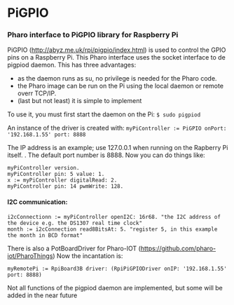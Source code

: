 # PiGPIO
### Pharo interface to PiGPIO library for Raspberry Pi

PiGPIO (http://abyz.me.uk/rpi/pigpio/index.html) is used to control the GPIO pins on a Raspberry Pi. This Pharo interface uses the socket interface to de pigpiod daemon. This has three advantages:
- as the daemon runs as su, no privilege is needed for the Pharo code.
- the Pharo image can be run on the Pi using the local daemon or remote overr TCP/IP.
- (last but not least) it is simple to implement

To use it, you must first start the daemon on the Pi:
`$ sudo pigpiod`

An instance of the driver is created with:
`myPiController := PiGPIO onPort: '192.168.1.55' port: 8888`

The IP address is an example; use 127.0.0.1 when running on the Rapberry Pi itself. . The default port number is 8888.
Now you can do things like:
 ```
 myPiController version.
 myPiController pin: 5 value: 1.
 x := myPiController digitalRead: 2.
 myPiController pin: 14 pwmWrite: 128.
```
#### I2C communication:
```
i2cConnectionn := myPiController openI2C: 16r68. "the I2C address of the device e.g. the DS1307 real time clock"
month := i2cConnection read8BitsAt: 5. "register 5, in this example the month in BCD format"
```

There is also a PotBoardDriver for Pharo-IOT (https://github.com/pharo-iot/PharoThings)
Now the incantation is:
```
myRemotePi := RpiBoard3B driver: (RpiPiGPIODriver onIP: '192.168.1.55' port: 8888)
```

Not all functions of the pigpiod daemon are implemented, but some will be added in the near future
